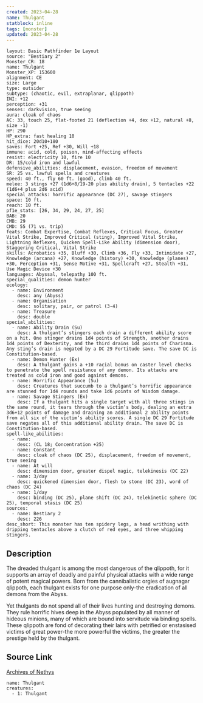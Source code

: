 ```yaml
---
created: 2023-04-28
name: Thulgant
statblock: inline
tags: [monster]
updated: 2023-04-28
---
```

```statblock
layout: Basic Pathfinder 1e Layout
source: "Bestiary 2"
Monster_CR: 18
name: Thulgant
Monster_XP: 153600
alignment: CE
size: Large
type: outsider
subtype: (chaotic, evil, extraplanar, qlippoth)
INI: +12
perception: +31
senses: darkvision, true seeing
aura: cloak of chaos
AC: 33, touch 25, flat-footed 21 (deflection +4, dex +12, natural +8, size -1)
HP: 290
HP_extra: fast healing 10
hit_dice: 20d10+180
saves: Fort +25, Ref +30, Will +18
immune: acid, cold, poison, mind-affecting effects
resist: electricity 10, fire 10
DR: 15/cold iron and lawful
defensive_abilities: displacement, evasion, freedom of movement
SR: 25 vs. lawful spells and creatures
speed: 40 ft., fly 60 ft. (good), climb 40 ft.
melee: 3 stings +27 (1d6+8/19-20 plus ability drain), 5 tentacles +22 (1d6+4 plus 2d6 acid)
special_attacks: horrific appearance (DC 27), savage stingers
space: 10 ft.
reach: 10 ft.
pf1e_stats: [26, 34, 29, 24, 27, 25]
BAB: 20
CMB: 29
CMD: 55 (71 vs. trip)
feats: Combat Expertise, Combat Reflexes, Critical Focus, Greater Vital Strike, Improved Critical (sting), Improved Vital Strike, Lightning Reflexes, Quicken Spell-Like Ability (dimension door), Staggering Critical, Vital Strike
skills: Acrobatics +35, Bluff +30, Climb +36, Fly +33, Intimidate +27, Knowledge (arcana) +27, Knowledge (history) +30, Knowledge (planes) +30, Perception +31, Sense Motive +31, Spellcraft +27, Stealth +31, Use Magic Device +30
languages: Abyssal, telepathy 100 ft.
special_qualities: demon hunter
ecology:
  - name: Environment
    desc: any (Abyss)
  - name: Organisation
    desc: solitary, pair, or patrol (3-4)
  - name: Treasure
    desc: double
special_abilities:
  - name: Ability Drain (Su)
    desc: A thulgant’s stingers each drain a different ability score on a hit. One stinger drains 1d4 points of Strength, another drains 1d4 points of Dexterity, and the third drains 1d4 points of Charisma. Any sting’s drain is negated by a DC 29 Fortitude save. The save DC is Constitution-based.
  - name: Demon Hunter (Ex)
    desc: A thulgant gains a +10 racial bonus on caster level checks to penetrate the spell resistance of any demon. Its attacks are treated as cold iron and good against demons.
  - name: Horrific Appearance (Su)
    desc: Creatures that succumb to a thulgant’s horrific appearance are stunned for 1d4 rounds and take 1d6 points of Wisdom damage.
  - name: Savage Stingers (Ex)
    desc: If a thulgant hits a single target with all three stings in the same round, it tears through the victim’s body, dealing an extra 3d6+12 points of damage and draining an additional 2 ability points from all six of the victim’s ability scores. A single DC 29 Fortitude save negates all of this additional ability drain. The save DC is Constitution-based.
spell-like_abilities:
  - name:
    desc: (CL 18; Concentration +25)
  - name: Constant
    desc: cloak of chaos (DC 25), displacement, freedom of movement, true seeing
  - name: At will
    desc: dimension door, greater dispel magic, telekinesis (DC 22)
  - name: 3/day
    desc: quickened dimension door, flesh to stone (DC 23), word of chaos (DC 24)
  - name: 1/day
    desc: binding (DC 25), plane shift (DC 24), telekinetic sphere (DC 25), temporal stasis (DC 25)
sources:
  - name: Bestiary 2
    desc: 226
desc_short: This monster has ten spidery legs, a head writhing with dripping tentacles above a clutch of red eyes, and three whipping stingers.
```
## Description
The dreaded thulgant is among the most dangerous of the qlippoth, for it supports an array of deadly and painful physical attacks with a wide range of potent magical powers. Born from the cannibalistic orgies of augnagar qlippoth, each thulgant exists for one purpose only-the eradication of all demons from the Abyss.

Yet thulgants do not spend all of their lives hunting and destroying demons. They rule horrific hives deep in the Abyss populated by all manner of hideous minions, many of which are bound into servitude via binding spells. These qlippoth are fond of decorating their lairs with petrified or enstasised victims of great power-the more powerful the victims, the greater the prestige held by the thulgant.
## Source Link
[Archives of Nethys](https://aonprd.com/MonsterDisplay.aspx?ItemName=Thulgant)
```encounter-table
name: Thulgant
creatures:
  - 1: Thulgant
```
